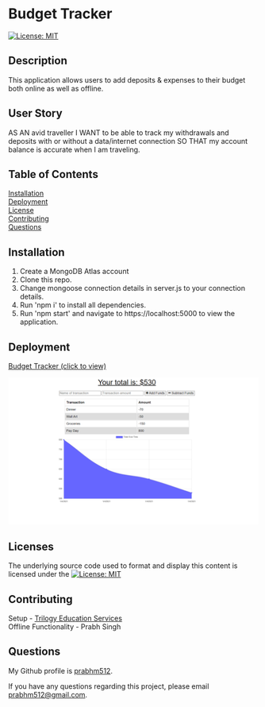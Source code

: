 # Budget Tracker

[![License: MIT](https://img.shields.io/badge/License-MIT-yellow.svg)](https://opensource.org/licenses/MIT)
            
## Description

This application allows users to add deposits & expenses to their budget both online as well as offline.

## User Story 

AS AN avid traveller
I WANT to be able to track my withdrawals and deposits with or without a data/internet connection
SO THAT my account balance is accurate when I am traveling.

## Table of Contents

[Installation](#installation)    
[Deployment](#deployment)                   
[License](#licenses)  
[Contributing](#contributing)                                                                                                          
[Questions](#questions) 

## Installation

1. Create a MongoDB Atlas account
2. Clone this repo.
3. Change mongoose connection details in server.js to your connection details.
4. Run 'npm i' to install all dependencies.
5. Run 'npm start' and navigate to https://localhost:5000 to view the application.

## Deployment

<a href="https://ps-budget-tracker.herokuapp.com/">Budget Tracker (click to view)</a>


<img src="./public/assets/images/BudgetTracker.png">

## Licenses

The underlying source code used to format and display this content is licensed under the [![License: MIT](https://img.shields.io/badge/License-MIT-yellow.svg)](https://opensource.org/licenses/MIT)

## Contributing

Setup - <a href="https://www.trilogyed.com/">Trilogy Education Services</a>                        
Offline Functionality - Prabh Singh  

## Questions 

My Github profile is <a href="https://github.com/prabhm512">prabhm512</a>.

If you have any questions regarding this project, please email prabhm512@gmail.com.
